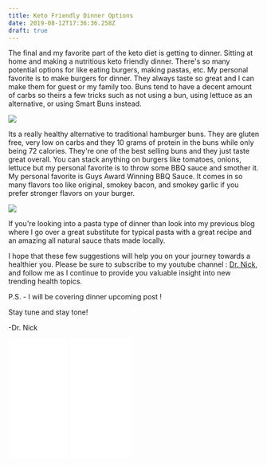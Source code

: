 ```yaml
---
title: Keto Friendly Dinner Options
date: 2019-08-12T17:36:36.258Z
draft: true
---
```

The final and my favorite part of the keto diet is getting to dinner. Sitting at home and making a nutritious keto friendly dinner. There's so many potential options for like eating burgers, making pastas, etc. My personal favorite is to make burgers for dinner. They always taste so great and I can make them for guest or my family too. Buns tend to have a decent amount of carbs so theirs a few tricks such as not using a bun, using lettuce as an alternative, or using Smart Buns instead.

<a href="https://www.amazon.com/Gluten-sugar-starch-sesame-Hamburger/dp/B01CMZC6IO/ref=as_li_ss_il?keywords=keto+buns&qid=1563808842&s=grocery&sr=1-1-spons&psc=1&linkCode=li3&tag=commoncentsan-20&linkId=4b4ebf5de8e0b5bc5f39f24ec40e920e&language=en_US" target="_blank"><img border="0" src="//ws-na.amazon-adsystem.com/widgets/q?_encoding=UTF8&ASIN=B01CMZC6IO&Format=_SL250_&ID=AsinImage&MarketPlace=US&ServiceVersion=20070822&WS=1&tag=commoncentsan-20&language=en_US" ></a><img src="https://ir-na.amazon-adsystem.com/e/ir?t=commoncentsan-20&language=en_US&l=li3&o=1&a=B01CMZC6IO" width="1" height="1" border="0" alt="" style="border:none !important; margin:0px !important;" />

Its a really healthy alternative to traditional hamburger buns. They are gluten free, very low on carbs and they 10 grams of protein in the buns while only being 72 calories. They're one of the best selling buns and they just taste great overall. You can stack anything on burgers like tomatoes, onions, lettuce but my personal favorite is to throw some BBQ sauce and smother it. My personal favorite is Guys Award Winning BBQ Sauce. It comes in so many flavors too like original, smokey bacon, and smokey garlic if you prefer stronger flavors on your burger.

<a href="https://www.amazon.com/Guys-Award-Winning-Sugar-Original/dp/B0079OWL16/ref=as_li_ss_il?keywords=keto+diet&qid=1563807867&s=grocery&sr=1-20&th=1&linkCode=li3&tag=commoncentsan-20&linkId=6be4e1c72698aaf4a199403796c7e7d0&language=en_US" target="_blank"><img border="0" src="//ws-na.amazon-adsystem.com/widgets/q?_encoding=UTF8&ASIN=B0079OWL16&Format=_SL250_&ID=AsinImage&MarketPlace=US&ServiceVersion=20070822&WS=1&tag=commoncentsan-20&language=en_US" ></a><img src="https://ir-na.amazon-adsystem.com/e/ir?t=commoncentsan-20&language=en_US&l=li3&o=1&a=B0079OWL16" width="1" height="1" border="0" alt="" style="border:none !important; margin:0px !important;" />

If you're looking into a pasta type of dinner than look into my previous blog where I go over a great substitute for typical pasta with a great recipe and an amazing all natural sauce thats made locally.

I hope that these few suggestions will help you on your journey towards a healthier you. Please be sure to subscribe to my youtube channel : <a href="https://www.youtube.com/channel/UCsHqu8IYwBjNLYk2MrNIxuw">Dr. Nick</a>, and follow me as I continue to provide you valuable insight into new trending health topics.

P.S.  - I will be covering dinner upcoming post !

Stay tune and stay tone!

\-Dr. Nick

<iframe style="width:120px;height:240px;" marginwidth="0" marginheight="0" scrolling="no" frameborder="0" src="//ws-na.amazon-adsystem.com/widgets/q?ServiceVersion=20070822&OneJS=1&Operation=GetAdHtml&MarketPlace=US&source=ss&ref=as_ss_li_til&ad_type=product_link&tracking_id=commoncentsan-20&language=en_US&marketplace=amazon&region=US&placement=B01CMZC6IO&asins=B01CMZC6IO&linkId=2eab69f22f30ab18d4b73a93f40cc0ac&show_border=true&link_opens_in_new_window=true"></iframe>
<iframe style="width:120px;height:240px;" marginwidth="0" marginheight="0" scrolling="no" frameborder="0" src="//ws-na.amazon-adsystem.com/widgets/q?ServiceVersion=20070822&OneJS=1&Operation=GetAdHtml&MarketPlace=US&source=ss&ref=as_ss_li_til&ad_type=product_link&tracking_id=commoncentsan-20&language=en_US&marketplace=amazon&region=US&placement=B0079OWL16&asins=B0079OWL16&linkId=ded5c307c5521e5ab5bbb74caf511827&show_border=true&link_opens_in_new_window=true"></iframe>
